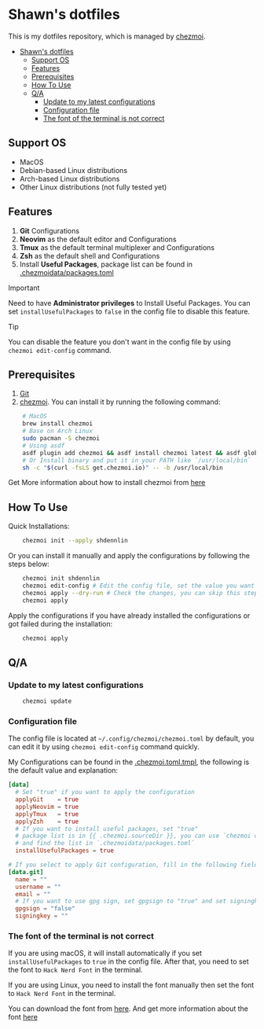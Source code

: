 # Shawn's dotfiles

This is my dotfiles repository, which is managed by [chezmoi](https://www.chezmoi.io/).

- [Shawn's dotfiles](#shawns-dotfiles)
  - [Support OS](#support-os)
  - [Features](#features)
  - [Prerequisites](#prerequisites)
  - [How To Use](#how-to-use)
  - [Q/A](#qa)
    - [Update to my latest configurations](#update-to-my-latest-configurations)
    - [Configuration file](#configuration-file)
    - [The font of the terminal is not correct](#the-font-of-the-terminal-is-not-correct)

## Support OS

- MacOS
- Debian-based Linux distributions
- Arch-based Linux distributions
- Other Linux distributions (not fully tested yet)

## Features

1. **Git** Configurations
2. **Neovim** as the default editor and Configurations
3. **Tmux** as the default terminal multiplexer and Configurations
4. **Zsh** as the default shell and Configurations
5. Install **Useful Packages**, package list can be found in [.chezmoidata/packages.toml](./.chezmoidata/packages.toml)

> [!IMPORTANT]  
> Need to have **Administrator privileges** to Install Useful Packages.
> You can set `installUsefulPackages` to `false` in the config file to disable this feature.

> [!TIP]
> You can disable the feature you don't want in the config file by using `chezmoi edit-config` command.

## Prerequisites

1. [Git](https://git-scm.com/)
2. [chezmoi](https://www.chezmoi.io/). You can install it by running the following command:

```bash
    # MacOS
    brew install chezmoi
    # Base on Arch Linux
    sudo pacman -S chezmoi
    # Using asdf
    asdf plugin add chezmoi && asdf install chezmoi latest && asdf global chezmoi latest
    # Or Install binary and put it in your PATH like `/usr/local/bin`
    sh -c "$(curl -fsLS get.chezmoi.io)" -- -b /usr/local/bin
```

Get More information about how to install chezmoi from [here](https://www.chezmoi.io/install/)

## How To Use

Quick Installations:

```bash
    chezmoi init --apply shdennlin
```

Or you can install it manually and apply the configurations by following the steps below:

```bash
    chezmoi init shdennlin
    chezmoi edit-config # Edit the config file, set the value you want
    chezmoi apply --dry-run # Check the changes, you can skip this step if you want
    chezmoi apply
```

Apply the configurations if you have already installed the configurations or got failed during the installation:

```bash
    chezmoi apply
```

## Q/A

### Update to my latest configurations

```bash
    chezmoi update
```

### Configuration file

The config file is located at `~/.config/chezmoi/chezmoi.toml` by default, you can edit it by using `chezmoi edit-config` command quickly.

My Configurations can be found in the [.chezmoi.toml.tmpl](./.chezmoi.toml.tmpl), the following is the default value and explanation:

```toml
[data]
  # Set "true" if you want to apply the configuration
  applyGit    = true
  applyNeovim = true
  applyTmux   = true
  applyZsh    = true
  # If you want to install useful packages, set "true"
  # package list is in {{ .chezmoi.sourceDir }}, you can use `chezmoi cd` to go to the source directory of chezmoi quickly
  # and find the list in `.chezmoidata/packages.toml`
  installUsefulPackages = true

# If you select to apply Git configuration, fill in the following fields
[data.git]
  name = ""
  username = ""
  email = ""
  # If you want to use gpg sign, set gpgsign to "true" and set signingkey
  gpgsign = "false"
  signingkey = ""
```

### The font of the terminal is not correct

If you are using macOS, it will install automatically if you set `installUsefulPackages` to `true` in the config file. After that, you need to set the font to `Hack Nerd Font` in the terminal.

If you are using Linux, you need to install the font manually then set the font to `Hack Nerd Font` in the terminal.

You can download the font from [here](https://www.nerdfonts.com/font-downloads). And get more information about the font [here](https://github.com/ryanoasis/nerd-fonts/tree/master/patched-fonts/Hack)
